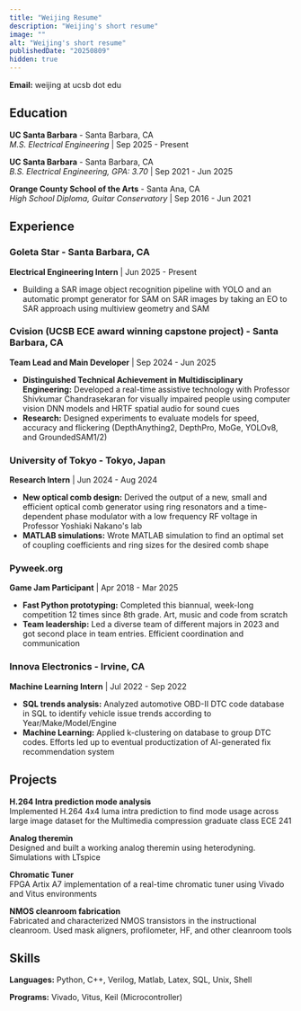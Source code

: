 ```yaml
---
title: "Weijing Resume"
description: "Weijing's short resume"
image: ""
alt: "Weijing's short resume"
publishedDate: "20250809"
hidden: true
---
```


**Email:** weijing at ucsb dot edu  


## Education

**UC Santa Barbara** - Santa Barbara, CA  
*M.S. Electrical Engineering* | Sep 2025 - Present

**UC Santa Barbara** - Santa Barbara, CA  
*B.S. Electrical Engineering, GPA: 3.70* | Sep 2021 - Jun 2025

**Orange County School of the Arts** - Santa Ana, CA  
*High School Diploma, Guitar Conservatory* | Sep 2016 - Jun 2021


## Experience

### Goleta Star - Santa Barbara, CA
**Electrical Engineering Intern** | Jun 2025 - Present
- Building a SAR image object recognition pipeline with YOLO and an automatic prompt generator for SAM on SAR images by taking an EO to SAR approach using multiview geometry and SAM

### Cvision (UCSB ECE award winning capstone project) - Santa Barbara, CA
**Team Lead and Main Developer** | Sep 2024 - Jun 2025
- **Distinguished Technical Achievement in Multidisciplinary Engineering:** Developed a real-time assistive technology with Professor Shivkumar Chandrasekaran for visually impaired people using computer vision DNN models and HRTF spatial audio for sound cues
- **Research:** Designed experiments to evaluate models for speed, accuracy and flickering (DepthAnything2, DepthPro, MoGe, YOLOv8, and GroundedSAM1/2)

### University of Tokyo - Tokyo, Japan
**Research Intern** | Jun 2024 - Aug 2024
- **New optical comb design:** Derived the output of a new, small and efficient optical comb generator using ring resonators and a time-dependent phase modulator with a low frequency RF voltage in Professor Yoshiaki Nakano's lab
- **MATLAB simulations:** Wrote MATLAB simulation to find an optimal set of coupling coefficients and ring sizes for the desired comb shape

### Pyweek.org
**Game Jam Participant** | Apr 2018 - Mar 2025
- **Fast Python prototyping:** Completed this biannual, week-long competition 12 times since 8th grade. Art, music and code from scratch
- **Team leadership:** Led a diverse team of different majors in 2023 and got second place in team entries. Efficient coordination and communication

### Innova Electronics - Irvine, CA
**Machine Learning Intern** | Jul 2022 - Sep 2022
- **SQL trends analysis:** Analyzed automotive OBD-II DTC code database in SQL to identify vehicle issue trends according to Year/Make/Model/Engine
- **Machine Learning:** Applied k-clustering on database to group DTC codes. Efforts led up to eventual productization of AI-generated fix recommendation system


## Projects

**H.264 Intra prediction mode analysis**  
Implemented H.264 4x4 luma intra prediction to find mode usage across large image dataset for the Multimedia compression graduate class ECE 241

**Analog theremin**  
Designed and built a working analog theremin using heterodyning. Simulations with LTspice

**Chromatic Tuner**  
FPGA Artix A7 implementation of a real-time chromatic tuner using Vivado and Vitus environments

**NMOS cleanroom fabrication**  
Fabricated and characterized NMOS transistors in the instructional cleanroom. Used mask aligners, profilometer, HF, and other cleanroom tools



## Skills

**Languages:** Python, C++, Verilog, Matlab, Latex, SQL, Unix, Shell

**Programs:** Vivado, Vitus, Keil (Microcontroller)
